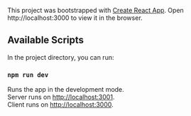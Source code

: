 This project was bootstrapped with [Create React App](https://github.com/facebook/create-react-app).
Open http://localhost:3000 to view it in the browser.

## Available Scripts

In the project directory, you can run:

### `npm run dev`

Runs the app in the development mode. <br/>
Server runs on [http://localhost:3001](http://localhost:3001). <br/>
Client runs on [http://localhost:3000](http://localhost:3000). <br/>
